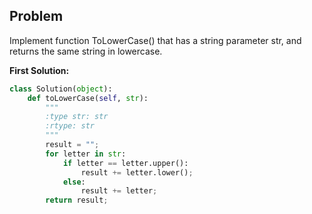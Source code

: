 ## Problem

Implement function ToLowerCase() that has a string parameter str, and returns the same string in lowercase.


**First Solution:**
```python
class Solution(object):
    def toLowerCase(self, str):
        """
        :type str: str
        :rtype: str
        """
        result = "";
        for letter in str:
            if letter == letter.upper():
                result += letter.lower();
            else:
                result += letter;
        return result;
```